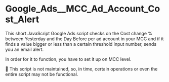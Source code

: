 # Google_Ads__MCC_Ad_Account_Cost_Alert

This short JavaScript Google Ads script checks on the Cost change % between Yesterday and the Day Before per ad account in your MCC and if it finds a value bigger or less than a certain threshold input number, sends you an email alert.

In order for it to function, you have to set it up on MCC level.

🚸 This script is not maintained, so, in time, certain operations or even the entire script may not be functional.
